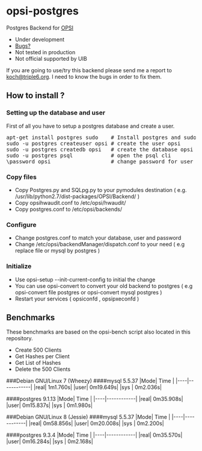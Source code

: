 # opsi-postgres
Postgres Backend for [OPSI](http://opsi.org)

* Under development
* [Bugs?](https://github.com/kochd/opsi-postgres/issues)
* Not tested in production
* Not official supported by UIB

If you are going to use/try this backend please send me a report to koch@triple6.org.
I need to know the bugs in order to fix them.

## How to install ?
### Setting up the database and user
First of all you have to setup a postgres database and create a user.

<pre>
apt-get install postgres sudo    # Install postgres and sudo
sudo -u postgres createuser opsi # create the user opsi
sudo -u postgres createdb opsi   # create the database opsi
sudo -u postgres psql            # open the psql cli
\password opsi                   # change password for user opsi
</pre>

### Copy files
* Copy Postgres.py and SQLpg.py to your pymodules destination ( e.g. /usr/lib/python2.7/dist-packages/OPSI/Backend/ )
* Copy opsihwaudit.conf to /etc/opsi/hwaudit/
* Copy postgres.conf to /etc/opsi/backends/

### Configure
* Change postgres.conf to match your database, user and password
* Change /etc/opsi/backendManager/dispatch.conf to your need ( e.g replace file or mysql by postgres )

### Initialize
* Use opsi-setup --init-current-config to initial the change
* You can use opsi-convert to convert your old backend to postgres ( e.g opsi-convert file postgres or opsi-convert mysql postgres )
* Restart your services ( opsiconfd , opsipxeconfd )




## Benchmarks
These benchmarks are based on the opsi-bench script also located in this repository.

* Create 500 Clients
* Get Hashes per Client
* Get List of Hashes
* Delete the 500 Clients


###Debian GNU/Linux 7 (Wheezy)
####mysql 5.5.37
|Mode|    Time    |
|----|------------|
|real|    1m1.760s|
|user|   0m19.649s|
|sys |    0m2.036s|

####postgres 9.1.13
|Mode|    Time    |
|----|------------|
|real|   0m35.908s|
|user|   0m15.837s|
|sys |    0m1.980s|

###Debian GNU/Linux 8 (Jessie)
####mysql 5.5.37
|Mode|    Time    |
|----|------------|
|real|   0m58.856s|
|user|   0m20.008s|
|sys |    0m2.200s|

####postgres 9.3.4
|Mode|    Time    |
|----|------------|
|real|   0m35.570s|
|user|   0m16.284s|
|sys |    0m2.168s|
